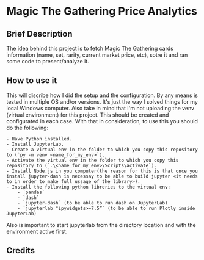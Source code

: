 # Magic The Gathering Price Analytics

## Brief Description

The idea behind this project is to fetch Magic The Gathering cards information (name, set, rarity, current market price, etc), sotre it and ran some code to present/analyze it.

## How to use it

This will discribe how I did the setup and the configuration. By any means is tested in multiple OS and/or versions. It's just the way I solved things for my local Windows computer. Also take in mind that I'm not uploading the venv (virtual environment) for this project. This should be created and configurated in each case.
With that in consideration, to use this you should do the following:

	- Have Python installed.
	- Install JupyterLab.
	- Create a virtual env in the folder to which you copy this repository to (`py -m venv <name_for_my_env>`).
	- Activate the virtual env in the folder to which you copy this repository to (`.\<name_for_my_env>\Scripts\activate`).
	- Install Node.js in you computer(the reason for this is that once you install jupyter-dash is necessay to be able to build jupyter <it needs to in order to make full ussage of the library>).
	- Install the following python libreries to the virtual env:
		- `pandas`
		- `dash`
		- `jupyter-dash` (to be able to run dash on JupyterLab)
		- `jupyterlab "ipywidgets>=7.5”` (to be able to run Plotly inside JupyterLab)

Also is important to start jupyterlab from the directory location and with the environment active first.

## Credits

	
